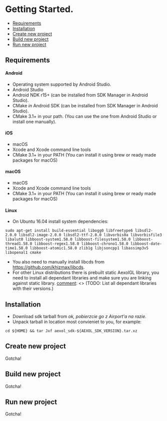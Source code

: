 # Getting Started.

* [Requirements](#requirements)
* [Installation](#installation)
* [Create new project](#create-new-project)
* [Build new project](#build-new-project)
* [Run new project](#run-new-project)

## Requirements <a name="requirements" />
#### Android

* Operating system supported by Android Studio.
* Android Studio
* Android NDK r15+ (can be installed from SDK Manager in Android Studio).
* CMake _in_ Android SDK (can be installed from SDK Manager in Android Studio).
* CMake 3.1+ in your path. (You can use the one from Android Studio or install
  one manually).

#### iOS
* macOS
* Xcode and Xcode command line tools
* CMake 3.1+ in your PATH (You can install it using brew or ready made packages for macOS)

#### macOS
* macOS
* Xcode and Xcode command line tools
* CMake 3.1+ in your PATH (You can install it using brew or ready made packages for macOS)

#### Linux
* On Ubuntu 16.04 install system dependencies:
```console
sudo apt-get install build-essential libogg0 libfreetype6 libsdl2-2.0.0 libsdl2-image-2.0.0 libsdl2-ttf-2.0.0 libvorbis0a libvorbisfile3 libalut0 libboost-system1.58.0 libboost-filesystem1.58.0 libboost-thread1.58.0 libboost-regex1.58.0 libboost-chrono1.58.0 libboost-date-time1.58.0 libboost-atomic1.58.0 zlib1g libjsoncpp1 libassimp3v5 libopenal1 cmake
```
* You also need to manually install libcds from https://github.com/khizmax/libcds.
* For other Linux distributions there is prebuilt static AexolGL library, you need to install all dependant libraries and make sure you are linking against static library.
[comment]: <> (TODO: List all dependant libraries with their versions.)

## Installation <a name="installation" />
[comment]: <> (TODO: Find hosting for SDK)
* Download sdk tarball from <em>ok, pobierzcie go z Airport'a na razie.</em>
* Unpack tarball in location most convieniet to you, for example:
```console
cd ${HOME} && tar Jxf aexol_sdk-${AEXOL_SDK_VERSION}.tar.xz
```

## Create new project <a name="create-new-project" />
Gotcha!

## Build new project <a name="build-new-project" />
Gotcha!

## Run new project <a name="run-new-project" />
Gotcha!
